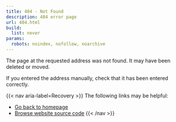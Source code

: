 ```yaml
---
title: 404 - Not Found
description: 404 error page
url: 404.html
build:
  list: never
params:
  robots: noindex, nofollow, noarchive
---
```


The page at the requested address was not found. It may have been deleted or
moved.

If you entered the address manually, check that it has been entered correctly.

{{< nav aria-label=Recovery >}}
The following links may be helpful:
* [Go back to homepage](/)
* [Browse website source code](https://github.com/krobbi/krobbi.github.io)
{{< /nav >}}

